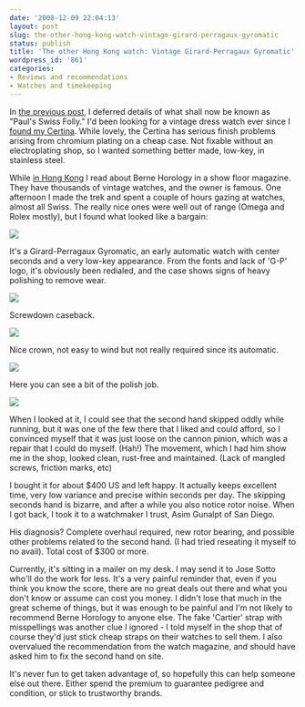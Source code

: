 ```yaml
---
date: '2008-12-09 22:04:13'
layout: post
slug: the-other-hong-kong-watch-vintage-girard-perragaux-gyromatic
status: publish
title: 'The other Hong Kong watch: Vintage Girard-Perragaux Gyromatic'
wordpress_id: '861'
categories:
- Reviews and recommendations
- Watches and timekeeping
---
```


In [the previous post](http://fnord.phfactor.net/2008/12/09/review-of-a-generic-chinese-chronograph/), I deferred details of what shall now be known as "Paul's Swiss Folly." I'd been looking for a vintage dress watch ever since I [found my Certina](http://fnord.phfactor.net/2007/12/07/vintage-classic-and-cheap-paul-scores-a-certina/). While lovely, the Certina has serious finish problems arising from chromium plating on a cheap case. Not fixable without an electroplating shop, so I wanted something better made, low-key, in stainless steel.

While [in Hong Kong](http://fnord.phfactor.net/2008/09/15/hong-kong-pictures-posted/) I read about Berne Horology in a show floor magazine. They have thousands of vintage watches, and the owner is famous. One afternoon I made the trek and spent a couple of hours gazing at watches, almost all Swiss. The really nice ones were well out of range (Omega and Rolex mostly), but I found what looked like a bargain:

[![](http://fnord.phfactor.net/wp-content/uploads/2008/12/dscf4292-450x454.jpg)](http://fnord.phfactor.net/wp-content/uploads/2008/12/dscf4292.jpg)

It's a Girard-Perragaux Gyromatic, an early automatic watch with center seconds and a very low-key appearance. From the fonts and lack of 'G-P' logo, it's obviously been redialed, and the case shows signs of heavy polishing to remove wear. 

[![](http://fnord.phfactor.net/wp-content/uploads/2008/12/dscf4293-450x337.jpg)](http://fnord.phfactor.net/wp-content/uploads/2008/12/dscf4293.jpg)

Screwdown caseback.

[![](http://fnord.phfactor.net/wp-content/uploads/2008/12/dscf4294-449x463.jpg)](http://fnord.phfactor.net/wp-content/uploads/2008/12/dscf4294.jpg)

Nice crown, not easy to wind but not really required since its automatic.

[![](http://fnord.phfactor.net/wp-content/uploads/2008/12/dscf4296-450x282.jpg)](http://fnord.phfactor.net/wp-content/uploads/2008/12/dscf4296.jpg)

Here you can see a bit of the polish job.

[![](http://fnord.phfactor.net/wp-content/uploads/2008/12/dscf4297-450x357.jpg)](http://fnord.phfactor.net/wp-content/uploads/2008/12/dscf4297.jpg)

When I looked at it, I could see that the second hand skipped oddly while running, but it was one of the few there that I liked and could afford, so I convinced myself that it was just loose on the cannon pinion, which was a repair that I could do myself. (Hah!) The movement, which I had him show me in the shop, looked clean, rust-free and maintained. (Lack of mangled screws, friction marks, etc)

I bought it for about $400 US and left happy. It actually keeps excellent time, very low variance and precise within seconds per day. The skipping seconds hand is bizarre, and after a while you also notice rotor noise. When I got back, I took it to a watchmaker I trust, Asim Gunalpt of San Diego. 

His diagnosis? Complete overhaul required, new rotor bearing, and possible other problems related to the second hand. (I had tried reseating it myself to no avail). Total cost of $300 or more.

Currently, it's sitting in a mailer on my desk. I may send it to Jose Sotto who'll do the work for less. It's a very painful reminder that, even if you think you know the score, there are no great deals out there and what you don't know or assume can cost you money. I didn't lose that much in the great scheme of things, but it was enough to be painful and I'm not likely to recommend Berne Horology to anyone else. The fake 'Cartier' strap with misspellings was another clue I ignored - I told myself in the shop that of course they'd just stick cheap straps on their watches to sell them. I also overvalued the recommendation from the watch magazine, and should have asked him to fix the second hand on site.

It's never fun to get taken advantage of, so hopefully this can help someone else out there. Either spend the premium to guarantee pedigree and condition, or stick to trustworthy brands.
